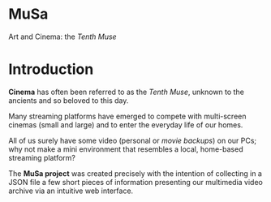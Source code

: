 # MuSa
Art and Cinema: the *Tenth Muse*

# Introduction

**Cinema** has often been referred to as the *Tenth Muse*, unknown to the ancients and so beloved to this day.

Many streaming platforms have emerged to compete with multi-screen cinemas (small and large) and to enter the everyday life of our homes.

All of us surely have some video (personal or *movie backups*) on our PCs; why not make a mini environment that resembles a local, home-based streaming platform?

The **MuSa project** was created precisely with the intention of collecting in a JSON file a few short pieces of information presenting our multimedia video archive via an intuitive web interface.
